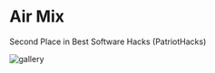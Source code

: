 # Air Mix

Second Place in Best Software Hacks (PatriotHacks)

![gallery](https://user-images.githubusercontent.com/9091157/47759798-afa01600-dc87-11e8-8da1-03c7e99fd857.jpg)


